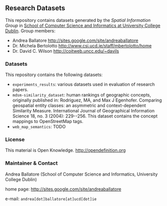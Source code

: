 Research Datasets
----------------------

This repository contains datasets generated by 
the *Spatial Information Group* in [School of Computer Science and Informatics at University College Dublin](http://www.csi.ucd.ie).
Group members:

* Andrea Ballatore <http://sites.google.com/site/andreaballatore>
* Dr. Michela Bertolotto <http://www.csi.ucd.ie/staff/mbertolotto/home>
* Dr. David C. Wilson <http://coitweb.uncc.edu/~davils>

### Datasets ###

This repository contains the following datasets:

* `experiments_results`: various datasets used in evaluation of research papers.
* `mdsm-similarity_dataset`: human rankings of geographic concepts, originally 
	published in: 
	Rodriguez, MA, and Max J Egenhofer. Comparing geospatial
	entity classes: an asymmetric and context-dependent Similarity Measure.
	International Journal of Geographical Information Science 18, no. 3 
	(2004): 229--256.
	This dataset contains the concept mappings to OpenStreetMap tags.
* `web_map_semantics`: TODO


### License ###
This material is Open Knowledge. <http://opendefinition.org>

### Maintainer & Contact ###
Andrea Ballatore (School of Computer Science and Informatics, University College Dublin)

home page: <http://sites.google.com/site/andreaballatore>

e-mail: `andrea[dot]ballatore[at]ucd[dot]ie`

